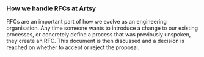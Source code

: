 ### How we handle RFCs at Artsy

RFCs are an important part of how we evolve as an engineering organisation. Any time someone wants to introduce a change to our existing processes, or concretely define a process that was previously unspoken, they create an RFC. This document is then discussed and a decision is reached on whether to accept or reject the proposal. 

